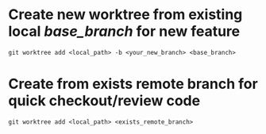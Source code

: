 # Create new worktree from existing local *base_branch* for new feature

```
git worktree add <local_path> -b <your_new_branch> <base_branch>
```

# Create from exists remote branch for quick checkout/review code

```
git worktree add <local_path> <exists_remote_branch>
```